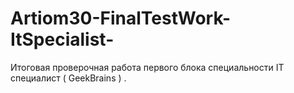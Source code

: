 # Artiom30-FinalTestWork-ItSpecialist-
Итоговая проверочная работа первого блока специальности IT специалист ( GeekBrains ) .
